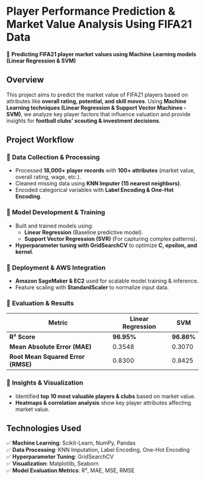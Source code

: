 # **Player Performance Prediction & Market Value Analysis Using FIFA21 Data**  

🚀 **Predicting FIFA21 player market values using Machine Learning models (Linear Regression & SVM)**  

## **Overview**  
This project aims to predict the market value of FIFA21 players based on attributes like **overall rating, potential, and skill moves**. Using **Machine Learning techniques (Linear Regression & Support Vector Machines - SVM)**, we analyze key player factors that influence valuation and provide insights for **football clubs’ scouting & investment decisions**.  

## **Project Workflow**  
### 🔹 **Data Collection & Processing**  
- Processed **18,000+ player records** with **100+ attributes** (market value, overall rating, wage, etc.).  
- Cleaned missing data using **KNN Imputer (15 nearest neighbors)**.  
- Encoded categorical variables with **Label Encoding & One-Hot Encoding**.  

### 🔹 **Model Development & Training**  
- Built and trained models using:  
  - **Linear Regression** (Baseline predictive model).  
  - **Support Vector Regression (SVR)** (For capturing complex patterns).  
- **Hyperparameter tuning with GridSearchCV** to optimize **C, epsilon, and kernel**.  

### 🔹 **Deployment & AWS Integration**  
- **Amazon SageMaker & EC2** used for scalable model training & inference.  
- Feature scaling with **StandardScaler** to normalize input data.  

### 🔹 **Evaluation & Results**  
| Metric | Linear Regression | SVM |  
|--------|------------------|-----|  
| **R² Score** | **96.95%** | **96.86%** |  
| **Mean Absolute Error (MAE)** | 0.3548 | 0.3070 |  
| **Root Mean Squared Error (RMSE)** | 0.8300 | 0.8425 |  

### 🔹 **Insights & Visualization**  
- Identified **top 10 most valuable players & clubs** based on market value.  
- **Heatmaps & correlation analysis** show key player attributes affecting market value.  

## **Technologies Used**  
✅ **Machine Learning**: Scikit-Learn, NumPy, Pandas  
✅ **Data Processing**: KNN Imputation, Label Encoding, One-Hot Encoding  
✅ **Hyperparameter Tuning**: GridSearchCV  
✅ **Visualization**: Matplotlib, Seaborn  
✅ **Model Evaluation Metrics**: R², MAE, MSE, RMSE  


